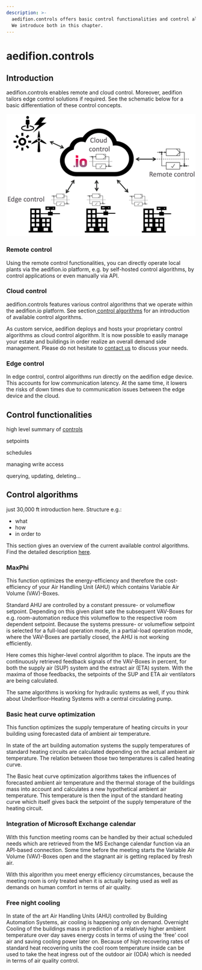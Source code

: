 ```yaml
---
description: >-
  aedifion.controls offers basic control functionalities and control algorithms.
  We introduce both in this chapter.
---
```


# aedifion.controls

## Introduction

aedifion.controls enables remote and cloud control. Moreover, aedifion tailors edge control solutions if required. See the schematic below for a basic differentiation of these control concepts.



![Differentiation of control concepts](.gitbook/assets/bildschirmfoto-2019-02-28-um-12.46.03.png)

### Remote control

Using the remote control functionalities, you can directly operate local plants via the aedifion.io platform, e.g. by self-hosted control algorithms, by control applications or even manually via API.

### Cloud control

aedifion.controls features various control algorithms that we operate within the aedifion.io platform. See section[ control algorithms](aedifion.controls.md#control-algorithms) for an introduction of available control algorithms.

As custom service, aedifion deploys and hosts your proprietary control algorithms as cloud control algorithm. It is now possible to easily manage your estate and buildings in order realize an overall demand side management. Please do not hesitate to [contact us](contact.md) to discuss your needs. 

### Edge control

In edge control, control algorithms run directly on the aedifion edge device. This accounts for low communication latency. At the same time, it lowers the risks of down times due to communication issues between the edge device and the cloud. 

## Control functionalities

high level summary of [controls](tutorials/api/setpoints-and-schedules.md)

setpoints

schedules

managing write access

querying, updating, deleting...

## Control algorithms

just 30,000 ft introduction here. Structure e.g.:

* what
* how
* in order to

This section gives an overview of the current available control algorithms.   
Find the detailed description [here](engineers/specifications/controls.md).

### MaxPhi

This function optimizes the energy-efficiency and therefore the cost-efficiency of your Air Handling Unit \(AHU\) which contains Variable Air Volume \(VAV\)-Boxes. 

Standard AHU are controlled by a constant pressure- or volumeflow setpoint. Depending on this given plant sate the subsequent VAV-Boxes for e.g. room-automation reduce this volumeflow to the respective room dependent setpoint. Because the systems pressure- or volumeflow setpoint is selected for a full-load operation mode, in a partial-load operation mode, where the VAV-Boxes are partially closed, the AHU is not working efficiently. 

Here comes this higher-level control algorithm to place. The inputs are the continuously retrieved feedback signals of the VAV-Boxes in percent, for both the supply air \(SUP\) system and the extract air \(ETA\) system. With the maxima of those feedbacks, the setpoints of the SUP and ETA air ventilators are being calculated.

The same algorithms is working for hydraulic systems as well, if you think about Underfloor-Heating Systems with a central circulating pump.

### Basic heat curve optimization

This function optimizes the supply temperature of heating circuits in your building using forecasted data of ambient air temperature.

In state of the art building automation systems the supply temperatures of standard heating circuits are calculated depending on the actual ambient air temperature. The relation between those two temperatures is called heating curve. 

The Basic heat curve optimization algorithms takes the influences of forecasted ambient air temperature and the thermal storage of the buildings mass into account and calculates a new hypothetical ambient air temperature. This temperature is then the input of the standard heating curve which itself gives back the setpoint of the supply temperature of the heating circuit.

### Integration of Microsoft Exchange calendar

With this function meeting rooms can be handled by their actual scheduled needs which are retrieved from the MS Exchange calendar function via an API-based connection. Some time before the meeting starts the Variable Air Volume \(VAV\)-Boxes open and the stagnant air is getting replaced by fresh air. 

With this algorithm you meet energy efficiency circumstances, because the meeting room is only treated when it is actually being used as well as demands on human comfort in terms of air quality. 

### Free night cooling

In state of the art Air Handling Units \(AHU\) controlled by Building Automation Systems, air cooling is happening only on demand. Overnight Cooling of the buildings mass in prediction of a relatively higher ambient temperature over day saves energy costs in terms of using the 'free' cool air and saving cooling power later on. Because of high recovering rates of standard heat recovering units the cool room temperature inside can be used to take the heat ingress out of the outdoor air \(ODA\) which is needed in terms of air quality control.

